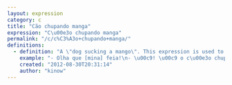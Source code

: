 ```yaml
---
layout: expression
category: c
title: "Cão chupando manga"
expression: "C\u00e3o chupando manga"
permalink: "/c/c%C3%A3o+chupando+manga/"
definitions:
  - definition: "A \"dog sucking a mango\". This expression is used to say that someone is very ugly. Not simply ugly, but unbearable ugly."
    example: "- Olha que [mina] feia!\n- \u00c9! \u00c9 o c\u00e3o chupando manga!"
    created: "2012-08-30T20:31:14"
    author: "kinow"
---
```

